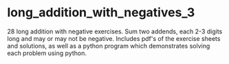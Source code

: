 # long_addition_with_negatives_3
28 long addition with negative exercises. Sum two addends, each 2-3 digits long and may or may not be negative. Includes pdf's of the exercise sheets and solutions, as well as a python program which demonstrates solving each problem using python. 
